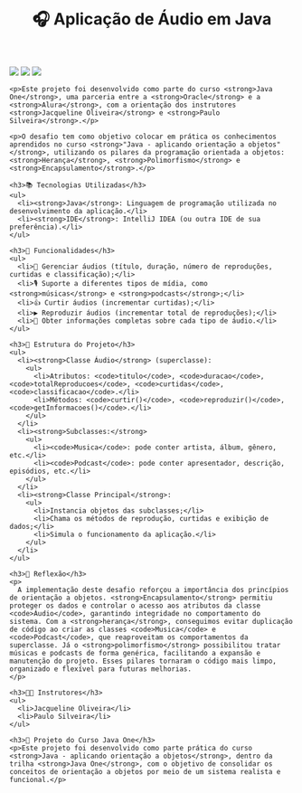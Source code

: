 <!DOCTYPE html>
<html lang="pt-br">
<head>
  <meta charset="UTF-8">
  <meta name="viewport" content="width=device-width, initial-scale=1.0">
</head>
<body>
  <header>
    <h1>🎧 Aplicação de Áudio em Java</h1>
  </header>
  <main>
    <div>
      <img src="https://img.shields.io/badge/Java-007396?style=for-the-badge&logo=java&logoColor=white">
      <img src="https://img.shields.io/badge/Oracle-F80000?style=for-the-badge&logo=oracle&logoColor=white">
      <img src="https://img.shields.io/badge/Alura-13294B?style=for-the-badge&logo=data:image/svg+xml;base64,...">
    </div>
    </main>
</body>
</html>

    <p>Este projeto foi desenvolvido como parte do curso <strong>Java One</strong>, uma parceria entre a <strong>Oracle</strong> e a <strong>Alura</strong>, com a orientação dos instrutores <strong>Jacqueline Oliveira</strong> e <strong>Paulo Silveira</strong>.</p>

    <p>O desafio tem como objetivo colocar em prática os conhecimentos aprendidos no curso <strong>"Java - aplicando orientação a objetos"</strong>, utilizando os pilares da programação orientada a objetos: <strong>Herança</strong>, <strong>Polimorfismo</strong> e <strong>Encapsulamento</strong>.</p>

    <h3>📚 Tecnologias Utilizadas</h3>
    <ul>
      <li><strong>Java</strong>: Linguagem de programação utilizada no desenvolvimento da aplicação.</li>
      <li><strong>IDE</strong>: IntelliJ IDEA (ou outra IDE de sua preferência).</li>
    </ul>

    <h3>🔧 Funcionalidades</h3>
    <ul>
      <li>🎵 Gerenciar áudios (título, duração, número de reproduções, curtidas e classificação);</li>
      <li>🎙️ Suporte a diferentes tipos de mídia, como <strong>músicas</strong> e <strong>podcasts</strong>;</li>
      <li>👍 Curtir áudios (incrementar curtidas);</li>
      <li>▶️ Reproduzir áudios (incrementar total de reproduções);</li>
      <li>📄 Obter informações completas sobre cada tipo de áudio.</li>
    </ul>

    <h3>📂 Estrutura do Projeto</h3>
    <ul>
      <li><strong>Classe Áudio</strong> (superclasse):
        <ul>
          <li>Atributos: <code>titulo</code>, <code>duracao</code>, <code>totalReproducoes</code>, <code>curtidas</code>, <code>classificacao</code>.</li>
          <li>Métodos: <code>curtir()</code>, <code>reproduzir()</code>, <code>getInformacoes()</code>.</li>
        </ul>
      </li>
      <li><strong>Subclasses:</strong>
        <ul>
          <li><code>Musica</code>: pode conter artista, álbum, gênero, etc.</li>
          <li><code>Podcast</code>: pode conter apresentador, descrição, episódios, etc.</li>
        </ul>
      </li>
      <li><strong>Classe Principal</strong>:
        <ul>
          <li>Instancia objetos das subclasses;</li>
          <li>Chama os métodos de reprodução, curtidas e exibição de dados;</li>
          <li>Simula o funcionamento da aplicação.</li>
        </ul>
      </li>
    </ul>

    <h3>📝 Reflexão</h3>
    <p>
      A implementação deste desafio reforçou a importância dos princípios de orientação a objetos. <strong>Encapsulamento</strong> permitiu proteger os dados e controlar o acesso aos atributos da classe <code>Áudio</code>, garantindo integridade no comportamento do sistema. Com a <strong>herança</strong>, conseguimos evitar duplicação de código ao criar as classes <code>Musica</code> e <code>Podcast</code>, que reaproveitam os comportamentos da superclasse. Já o <strong>polimorfismo</strong> possibilitou tratar músicas e podcasts de forma genérica, facilitando a expansão e manutenção do projeto. Esses pilares tornaram o código mais limpo, organizado e flexível para futuras melhorias.
    </p>

    <h3>👨‍🏫 Instrutores</h3>
    <ul>
      <li>Jacqueline Oliveira</li>
      <li>Paulo Silveira</li>
    </ul>

    <h3>🚀 Projeto do Curso Java One</h3>
    <p>Este projeto foi desenvolvido como parte prática do curso <strong>Java - aplicando orientação a objetos</strong>, dentro da trilha <strong>Java One</strong>, com o objetivo de consolidar os conceitos de orientação a objetos por meio de um sistema realista e funcional.</p>
  
